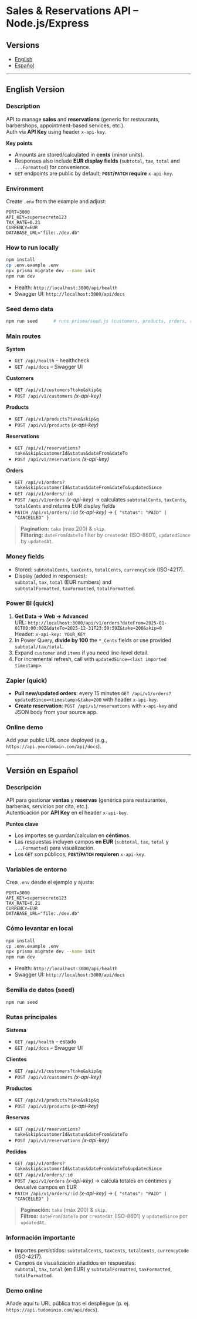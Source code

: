 # Sales & Reservations API – Node.js/Express

## Versions

- [English](#english-version)
- [Español](#spanish-version)

---

<a id="english-version"></a>

## English Version

### Description

API to manage **sales** and **reservations** (generic for restaurants, barbershops, appointment-based services, etc.).  
Auth via **API Key** using header `x-api-key`.

**Key points**

- Amounts are stored/calculated in **cents** (minor units).
- Responses also include **EUR display fields** (`subtotal`, `tax`, `total` and `...Formatted`) for convenience.
- `GET` endpoints are public by default; **`POST`/`PATCH` require** `x-api-key`.

### Environment

Create `.env` from the example and adjust:

```env
PORT=3000
API_KEY=supersecreto123
TAX_RATE=0.21
CURRENCY=EUR
DATABASE_URL="file:./dev.db"
```

### How to run locally

```bash
npm install
cp .env.example .env
npx prisma migrate dev --name init
npm run dev
```

- Health: `http://localhost:3000/api/health`
- Swagger UI: `http://localhost:3000/api/docs`

### Seed demo data

```bash
npm run seed      # runs prisma/seed.js (customers, products, orders, reservations)
```

### Main routes

**System**

- `GET /api/health` – healthcheck
- `GET /api/docs` – Swagger UI

**Customers**

- `GET /api/v1/customers?take&skip&q`
- `POST /api/v1/customers` _(x-api-key)_

**Products**

- `GET /api/v1/products?take&skip&q`
- `POST /api/v1/products` _(x-api-key)_

**Reservations**

- `GET /api/v1/reservations?take&skip&customerId&status&dateFrom&dateTo`
- `POST /api/v1/reservations` _(x-api-key)_

**Orders**

- `GET /api/v1/orders?take&skip&customerId&status&dateFrom&dateTo&updatedSince`
- `GET /api/v1/orders/:id`
- `POST /api/v1/orders` _(x-api-key)_ → calculates `subtotalCents`, `taxCents`, `totalCents` and returns EUR display fields
- `PATCH /api/v1/orders/:id` _(x-api-key)_ → `{ "status": "PAID" | "CANCELLED" }`

> **Pagination:** `take` (max 200) & `skip`.  
> **Filtering:** `dateFrom`/`dateTo` filter by `createdAt` (ISO-8601), `updatedSince` by `updatedAt`.

### Money fields

- Stored: `subtotalCents`, `taxCents`, `totalCents`, `currencyCode` (ISO-4217).
- Display (added in responses):  
  `subtotal`, `tax`, `total` (EUR numbers) and  
  `subtotalFormatted`, `taxFormatted`, `totalFormatted`.

### Power BI (quick)

1. **Get Data → Web → Advanced**  
   URL: `http://localhost:3000/api/v1/orders?dateFrom=2025-01-01T00:00:00Z&dateTo=2025-12-31T23:59:59Z&take=200&skip=0`  
   Header: `x-api-key: YOUR_KEY`
2. In Power Query, **divide by 100** the `*_Cents` fields or use provided `subtotal/tax/total`.
3. Expand `customer` and `items` if you need line-level detail.
4. For incremental refresh, call with `updatedSince=<last imported timestamp>`.

### Zapier (quick)

- **Pull new/updated orders**: every 15 minutes `GET /api/v1/orders?updatedSince=<timestamp>&take=200` with header `x-api-key`.
- **Create reservation**: `POST /api/v1/reservations` with `x-api-key` and JSON body from your source app.

### Online demo

Add your public URL once deployed (e.g., `https://api.yourdomain.com/api/docs`).

---

<a id="spanish-version"></a>

## Versión en Español

### Descripción

API para gestionar **ventas** y **reservas** (genérica para restaurantes, barberías, servicios por cita, etc.).  
Autenticación por **API Key** en el header `x-api-key`.

**Puntos clave**

- Los importes se guardan/calculan en **céntimos**.
- Las respuestas incluyen campos **en EUR** (`subtotal`, `tax`, `total` y `...Formatted`) para visualización.
- Los `GET` son públicos; **`POST`/`PATCH` requieren** `x-api-key`.

### Variables de entorno

Crea `.env` desde el ejemplo y ajusta:

```env
PORT=3000
API_KEY=supersecreto123
TAX_RATE=0.21
CURRENCY=EUR
DATABASE_URL="file:./dev.db"
```

### Cómo levantar en local

```bash
npm install
cp .env.example .env
npx prisma migrate dev --name init
npm run dev
```

- Health: `http://localhost:3000/api/health`
- Swagger UI: `http://localhost:3000/api/docs`

### Semilla de datos (seed)

```bash
npm run seed
```

### Rutas principales

**Sistema**

- `GET /api/health` – estado
- `GET /api/docs` – Swagger UI

**Clientes**

- `GET /api/v1/customers?take&skip&q`
- `POST /api/v1/customers` _(x-api-key)_

**Productos**

- `GET /api/v1/products?take&skip&q`
- `POST /api/v1/products` _(x-api-key)_

**Reservas**

- `GET /api/v1/reservations?take&skip&customerId&status&dateFrom&dateTo`
- `POST /api/v1/reservations` _(x-api-key)_

**Pedidos**

- `GET /api/v1/orders?take&skip&customerId&status&dateFrom&dateTo&updatedSince`
- `GET /api/v1/orders/:id`
- `POST /api/v1/orders` _(x-api-key)_ → calcula totales en céntimos y devuelve campos en EUR
- `PATCH /api/v1/orders/:id` _(x-api-key)_ → `{ "status": "PAID" | "CANCELLED" }`

> **Paginación:** `take` (máx 200) & `skip`.  
> **Filtros:** `dateFrom`/`dateTo` por `createdAt` (ISO-8601) y `updatedSince` por `updatedAt`.

### Información importante

- Importes persistidos: `subtotalCents`, `taxCents`, `totalCents`, `currencyCode` (ISO-4217).
- Campos de visualización añadidos en respuestas:  
  `subtotal`, `tax`, `total` (en EUR) y `subtotalFormatted`, `taxFormatted`, `totalFormatted`.

### Demo online

Añade aquí tu URL pública tras el despliegue (p. ej. `https://api.tudominio.com/api/docs`).
